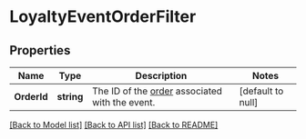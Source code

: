 # LoyaltyEventOrderFilter

## Properties
Name | Type | Description | Notes
------------ | ------------- | ------------- | -------------
**OrderId** | **string** | The ID of the [order](https://developer.squareup.com/reference/square_2024-01-18/objects/Order) associated with the event. | [default to null]

[[Back to Model list]](../README.md#documentation-for-models) [[Back to API list]](../README.md#documentation-for-api-endpoints) [[Back to README]](../README.md)

